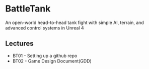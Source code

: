 # BattleTank
An open-world head-to-head tank fight with simple AI, terrain, and advanced control systems in Unreal 4

## Lectures
* BT01 - Setting up a github repo
* BT02 - Game Design Document(GDD)
